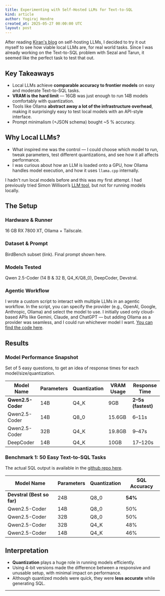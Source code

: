 ```yaml
---
title: Experimenting with Self-Hosted LLMs for Text-to-SQL
kind: article
author: Yogiraj Hendre
created_at: 2025-05-27 00:00:00 UTC
layout: post
---
```


After reading [Kiran's blog](https://blog.nilenso.com/blog/2025/05/06/local-llm-setup/) on self-hosting LLMs, I decided to try it out myself to see how viable local LLMs are, for real world tasks. Since I was already working on the Text-to-SQL problem with Sezal and Tarun, it seemed like the perfect task to test that out.

## Key Takeaways

- Local LLMs achieve **comparable accuracy to frontier models** on easy and moderate Text-to-SQL tasks.
- **VRAM is the hard limit** — 16GB was just enough to run 14B models comfortably with quantization.
- Tools like Ollama **abstract away a lot of the infrastructure overhead**, making it surprisingly easy to test local models with an API-style interface.
- Prompt minimalism (+JSON schema) bought ~5 % accuracy.  

## Why Local LLMs?

- What inspired me was the control — I could choose which model to run, tweak parameters, test different quantizations, and see how it all affects performance.
- I was curious about how an LLM is loaded onto a GPU, how Ollama handles model execution, and how it uses `llama.cpp` internally.

I hadn't run local models before and this was my first attempt. I had previously tried Simon Willison’s [LLM tool](https://github.com/simonw/llm), but not for running models locally.

## The Setup

### Hardware & Runner  

16 GB RX 7800 XT, Ollama + Tailscale.  

### Dataset & Prompt  

BirdBench subset (link). Final prompt shown here.  

### Models Tested  

Qwen 2.5-Coder (14 B & 32 B, Q4_K/Q8_0), DeepCoder, Devstral.

### Agentic Workflow

I wrote a custom script to interact with multiple LLMs in an agentic workflow. In the script, you can specify the provider (e.g., OpenAI, Google, Anthropic, Ollama) and select the model to use. I initially used only cloud-based APIs like Gemini, Claude, and ChatGPT — but adding Ollama as a provider was seamless, and I could run whichever model I want. [You can find the code here](https://github.com/nilenso/agentic-sql-generator).

## Results

### Model Performance Snapshot

Set of 5 easy questions, to get an idea of response times for each model/size/quantization.

| Model Name | Parameters | Quantization | VRAM Usage | Response Time |
| --- | --- | --- | --- | --- |
| **Qwen2.5-Coder** | 14B | Q4_K | 9GB | **2–5s (fastest)** |
| Qwen2.5-Coder | 14B | Q8_0 | 15.6GB | 6–11s |
| Qwen2.5-Coder | 32B | Q4_K | 19.8GB | 9–47s |
| DeepCoder | 14B | Q4_K | 10GB | 17–120s |

### Benchmark 1: 50 Easy Text-to-SQL Tasks

The actual SQL output is available in the [github repo here](https://github.com/nilenso/agentic-sql-generator).

| Model Name | Parameters | Quantization | SQL Accuracy |
| --- | --- | --- | --- |
| **Devstral (Best so far)** | 24B | Q8_0 | **54%** |
| Qwen2.5-Coder | 14B | Q8_0 | 50% |
| Qwen2.5-Coder | 32B | Q8_0 | 50% |
| Qwen2.5-Coder | 32B | Q4_K | 48% |
| Qwen2.5-Coder | 14B | Q4_K | 46% |

## Interpretation

- **Quantization** plays a huge role in running models efficiently.
- Using 4-bit versions made the difference between a responsive and unusable setup, with minimal impact on performance.
- Although quantized models were quick, they were **less accurate** while generating SQL.

---
